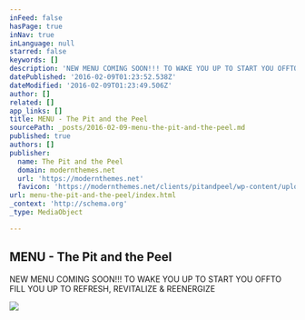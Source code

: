 ```yaml
---
inFeed: false
hasPage: true
inNav: true
inLanguage: null
starred: false
keywords: []
description: 'NEW MENU COMING SOON!!! TO WAKE YOU UP TO START YOU OFFTO FILL YOU UP TO REFRESH, REVITALIZE & REENERGIZE'
datePublished: '2016-02-09T01:23:52.538Z'
dateModified: '2016-02-09T01:23:49.506Z'
author: []
related: []
app_links: []
title: MENU - The Pit and the Peel
sourcePath: _posts/2016-02-09-menu-the-pit-and-the-peel.md
published: true
authors: []
publisher:
  name: The Pit and the Peel
  domain: modernthemes.net
  url: 'https://modernthemes.net'
  favicon: 'https://modernthemes.net/clients/pitandpeel/wp-content/uploads/2016/02/cropped-PP-Favicon-192x192.png'
url: menu-the-pit-and-the-peel/index.html
_context: 'http://schema.org'
_type: MediaObject

---
```

<article style=""><h1>MENU - The Pit and the Peel</h1><p>NEW MENU COMING SOON!!! TO WAKE YOU UP TO START YOU OFFTO FILL YOU UP TO REFRESH, REVITALIZE &amp; REENERGIZE</p><img src="https://s3-us-west-2.amazonaws.com/the-grid-img/p/1d7c8838da474b5678f0fdcb431d2d02a761918b.png" /></article>